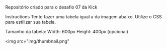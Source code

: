 Repositório criado para o desafio 07 da Kick

Instructions
Tente fazer uma tabela igual a da imagem abaixo. Utilize o CSS para estilizar sua tabela.

Tamanho da tabela:
Width: 600px 
Height: 400px (opcional)

<img src="img/thumbnail.png"